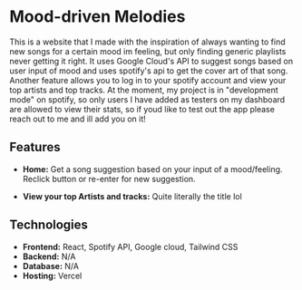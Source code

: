 # Mood-driven Melodies
This is a website that I made with the inspiration of always wanting to find new songs for a certain mood im feeling, but only finding generic playlists never getting it right. It uses Google Cloud's API to suggest songs based on user input of mood and uses spotify's api to get the cover art of that song. Another feature allows you to log in to your spotify account and view your top artists and top tracks. At the moment, my project is in "development mode" on spotify, so only users I have added as testers on my dashboard are allowed to view their stats, so if youd like to test out the app please reach out to me and ill add you on it!

## Features

- **Home:**
Get a song suggestion based on your input of a mood/feeling. Reclick button or re-enter for new suggestion.

- **View your top Artists and tracks:**
  Quite literally the title lol

## Technologies

- **Frontend:**
  React, Spotify API, Google cloud, Tailwind CSS
- **Backend:**
  N/A
- **Database:**
  N/A
- **Hosting:**
  Vercel
